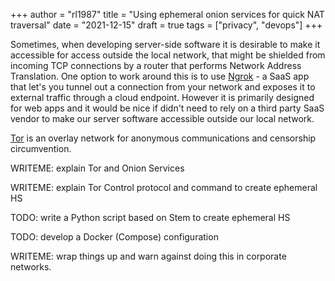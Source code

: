 +++
author = "rl1987"
title = "Using ephemeral onion services for quick NAT traversal"
date = "2021-12-15"
draft = true
tags = ["privacy", "devops"]
+++

Sometimes, when developing server-side software it is desirable to make it
accessible for access outside the local network, that might be shielded from
incoming TCP connections by a router that performs Network Address
Translation. One option to work around this is to use [Ngrok](https://ngrok.com/) - 
a SaaS app that let's you tunnel out a connection from your network and
exposes it to external traffic through a cloud endpoint. However it is
primarily designed for web apps and it would be nice if didn't need to rely
on a third party SaaS vendor to make our server software accessible outside
our local network.

[Tor](https://www.torproject.org/) is an overlay network for anonymous
communications and censorship circumvention. 

WRITEME: explain Tor and Onion Services

WRITEME: explain Tor Control protocol and command to create ephemeral HS

TODO: write a Python script based on Stem to create ephemeral HS

TODO: develop a Docker (Compose) configuration

WRITEME: wrap things up and warn against doing this in corporate networks.

